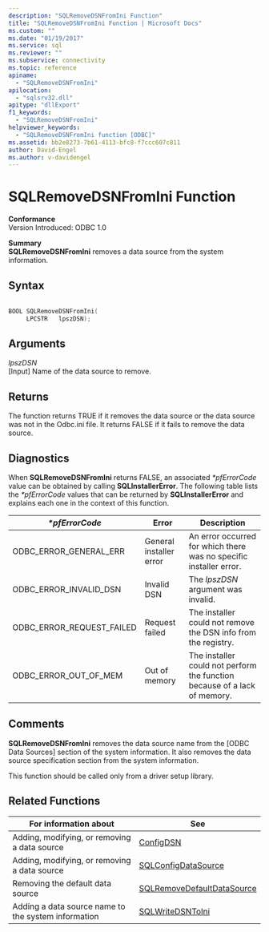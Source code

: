 ```yaml
---
description: "SQLRemoveDSNFromIni Function"
title: "SQLRemoveDSNFromIni Function | Microsoft Docs"
ms.custom: ""
ms.date: "01/19/2017"
ms.service: sql
ms.reviewer: ""
ms.subservice: connectivity
ms.topic: reference
apiname: 
  - "SQLRemoveDSNFromIni"
apilocation: 
  - "sqlsrv32.dll"
apitype: "dllExport"
f1_keywords: 
  - "SQLRemoveDSNFromIni"
helpviewer_keywords: 
  - "SQLRemoveDSNFromIni function [ODBC]"
ms.assetid: bb2e8273-7b61-4113-bfc8-f7ccc607c811
author: David-Engel
ms.author: v-davidengel
---
```

# SQLRemoveDSNFromIni Function
**Conformance**  
 Version Introduced: ODBC 1.0  
  
 **Summary**  
 **SQLRemoveDSNFromIni** removes a data source from the system information.  
  
## Syntax  
  
```cpp  
  
BOOL SQLRemoveDSNFromIni(  
     LPCSTR   lpszDSN);  
```  
  
## Arguments  
 *lpszDSN*  
 [Input] Name of the data source to remove.  
  
## Returns  
 The function returns TRUE if it removes the data source or the data source was not in the Odbc.ini file. It returns FALSE if it fails to remove the data source.  
  
## Diagnostics  
 When **SQLRemoveDSNFromIni** returns FALSE, an associated *\*pfErrorCode* value can be obtained by calling **SQLInstallerError**. The following table lists the *\*pfErrorCode* values that can be returned by **SQLInstallerError** and explains each one in the context of this function.  
  
|*\*pfErrorCode*|Error|Description|  
|---------------------|-----------|-----------------|  
|ODBC_ERROR_GENERAL_ERR|General installer error|An error occurred for which there was no specific installer error.|  
|ODBC_ERROR_INVALID_DSN|Invalid DSN|The *lpszDSN* argument was invalid.|  
|ODBC_ERROR_REQUEST_FAILED|Request failed|The installer could not remove the DSN info from the registry.|  
|ODBC_ERROR_OUT_OF_MEM|Out of memory|The installer could not perform the function because of a lack of memory.|  
  
## Comments  
 **SQLRemoveDSNFromIni** removes the data source name from the [ODBC Data Sources] section of the system information. It also removes the data source specification section from the system information.  
  
 This function should be called only from a driver setup library.  
  
## Related Functions  
  
|For information about|See|  
|---------------------------|---------|  
|Adding, modifying, or removing a data source|[ConfigDSN](../../../odbc/reference/syntax/configdsn-function.md)|  
|Adding, modifying, or removing a data source|[SQLConfigDataSource](../../../odbc/reference/syntax/sqlconfigdatasource-function.md)|  
|Removing the default data source|[SQLRemoveDefaultDataSource](../../../odbc/reference/syntax/sqlremovedefaultdatasource-function.md)|  
|Adding a data source name to the system information|[SQLWriteDSNToIni](../../../odbc/reference/syntax/sqlwritedsntoini-function.md)|
